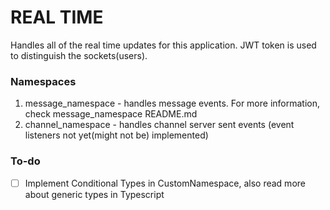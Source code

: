 # REAL TIME

Handles all of the real time updates for this application. JWT token is used to distinguish the sockets(users).

### Namespaces

1. message_namespace - handles message events. For more information, check message_namespace README.md
2. channel_namespace - handles channel server sent events (event listeners not yet(might not be) implemented)

### To-do

- [ ] Implement Conditional Types in CustomNamespace, also read more about generic types in Typescript
